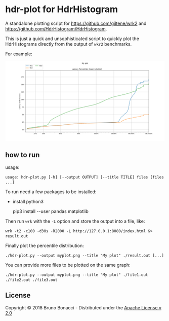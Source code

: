 # hdr-plot for HdrHistogram

A standalone plotting script for https://github.com/giltene/wrk2 and
https://github.com/HdrHistogram/HdrHistogram.

This is just a quick and unsophisticated script to quickly plot the
HdrHistograms directly from the output of `wkr2` benchmarks.

For example:

![myplot.png](myplot.png)

## how to run

usage:

    usage: hdr-plot.py [-h] [--output OUTPUT] [--title TITLE] files [files ...]

To run need a few packages to be installed:

  * install python3

    pip3 install --user pandas matplotlib

Then run `wrk` with the `-L` option and store the output into a file, like:

    wrk -t2 -c100 -d30s -R2000 -L http://127.0.0.1:8080/index.html &> result.out

Finally plot the percentile distribution:

    ./hdr-plot.py --output myplot.png --title "My plot" ./result.out [...]

You can provide more files to be plotted on the same graph:

    ./hdr-plot.py --output myplot.png --title "My plot" ./file1.out ./file2.out ./file3.out


## License

Copyright © 2018 Bruno Bonacci - Distributed under the [Apache License v 2.0](http://www.apache.org/licenses/LICENSE-2.0)
